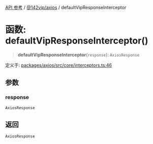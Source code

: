 [API 参考](../wiki/Home) / [@142vip/axios](../wiki/@142vip.axios) / defaultVipResponseInterceptor

# 函数: defaultVipResponseInterceptor()

> **defaultVipResponseInterceptor**(`response`): `AxiosResponse`

定义于: [packages/axios/src/core/interceptors.ts:46](https://github.com/142vip/core-x/blob/58a4aca72f73ebc92491a458c9b83754486dc296/packages/axios/src/core/interceptors.ts#L46)

## 参数

### response

`AxiosResponse`

## 返回

`AxiosResponse`
